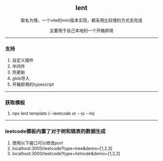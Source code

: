 <div align="center">
  <h2>lent</h2>
  <p>取名为慢，一个vite的mini版本实现，都采用比较慢的方式去完成</p>
  <p>主要用于自己本地的一个开箱即用</p>
</div>

---

### 支持

1. 自定义插件
2. 中间件
3. 热更新
4. glob导入
5. 开箱即用的typescript

---

### 获取模板

1. npx lent template (--leetcode or --js --ts)

---

### leetcode模板内置了对于树和链表的数据生成
1. 使用以下接口可以修改port
2. localhost:3000/leetcode?type=tree&demo=[1,2,3]
3. localhost:3000/leetcode?type=listnode&demo=[1,2,3]